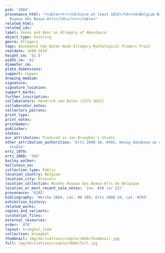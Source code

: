 ```yaml
---
pid: '3684'
provenance_html: "<table><tr><td>Since at least 1832</td><td>Belgium Brussels</td><td>Musées
  Royaux des Beaux-Arts</td></tr></table>"
related_html: 
related_ids: 
label: Venus and Amor as Allegory of Abundance
object_type: Painting
genre: Allegory
tags: Abundance Van_Balen Nude Allegory Mythological Flowers Fruit
realdate: 1600-1610
height_cm: '51.5'
width_cm: '41'
diameter_cm: 
plate_dimensions: 
support: Copper
drawing_medium: 
signature: 
signature_location: 
support_marks: 
further_inscription: 
collaborators: Hendrick van Balen (1575-1632)
collaborator_notes: 
collectors_patrons: 
print_type: 
print_notes: 
printmaker: 
publisher: 
states: 
our_attribution: Produced in Jan Brueghel's Studio
other_attribution_authorities: 'Ertz 2008-10, #393, Honig database as uncertain, possibly
  studio'
ertz_1979: 
ertz_2008: '393'
bailey_walker: 
hollstein_no: 
collection_type: Public
location_country: Belgium
location_city: Brussels
location_collection: Musées Royaux des Beaux-Arts de Belgique
location_or_most_recent_sale_notes: 'inv. #16 (or 22)'
provenance: '6282'
bibliography: 'Werche 2004, cat. #A 185; Ertz 2008-10, cat. #393'
exhibition_history: 
related_works: 
copies_and_variants: 
curatorial_files: 
external_resources: 
order: '478'
layout: brueghel_item
collection: brueghel
thumbnail: img/derivatives/simple/3684/thumbnail.jpg
full: img/derivatives/simple/3684/full.jpg
---
```

